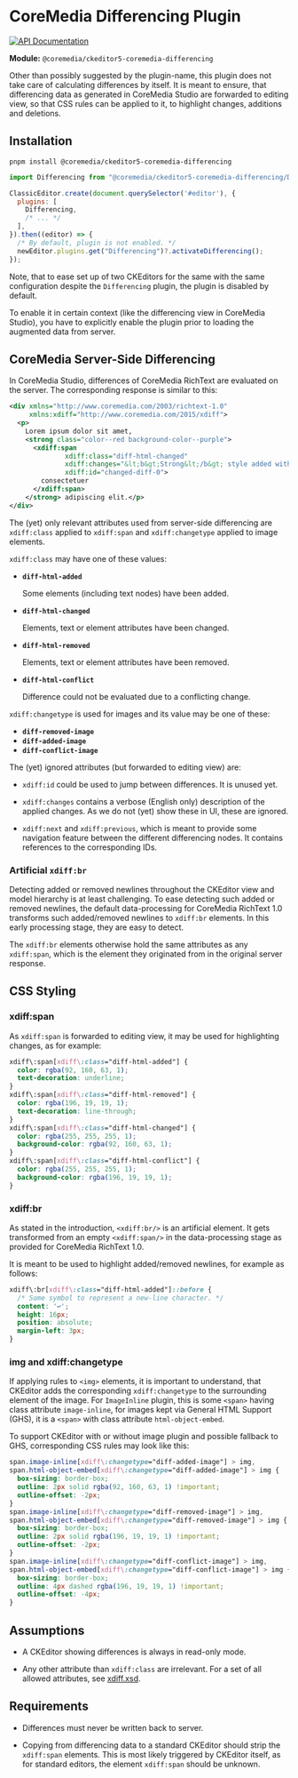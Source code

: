 # CoreMedia Differencing Plugin

[![API Documentation][docs:api:badge]][docs:api]

[docs:api]: <https://coremedia.github.io/ckeditor-plugins/docs/api/modules/ckeditor5_coremedia_differencing.html> "@coremedia/ckeditor5-coremedia-differencing"
[docs:api:badge]: <https://img.shields.io/badge/docs-%F0%9F%93%83%20API-informational?style=for-the-badge>

**Module:** `@coremedia/ckeditor5-coremedia-differencing`

Other than possibly suggested by the plugin-name, this plugin does not take
care of calculating differences by itself. It is meant to ensure, that
differencing data as generated in CoreMedia Studio are forwarded to editing
view, so that CSS rules can be applied to it, to highlight changes, additions
and deletions.

## Installation

```text
pnpm install @coremedia/ckeditor5-coremedia-differencing
```

```javascript
import Differencing from "@coremedia/ckeditor5-coremedia-differencing/Differencing";

ClassicEditor.create(document.querySelector('#editor'), {
  plugins: [
    Differencing,
    /* ... */
  ],
}).then((editor) => {
  /* By default, plugin is not enabled. */
  newEditor.plugins.get("Differencing")?.activateDifferencing();
});
```

Note, that to ease set up of two CKEditors for the same with the same
configuration despite the `Differencing` plugin, the plugin is disabled
by default.

To enable it in certain context (like the differencing view in CoreMedia
Studio), you have to explicitly enable the plugin prior to loading the
augmented data from server.

## CoreMedia Server-Side Differencing

In CoreMedia Studio, differences of CoreMedia RichText are evaluated on the
server. The corresponding response is similar to this:

```xml
<div xmlns="http://www.coremedia.com/2003/richtext-1.0"
     xmlns:xdiff="http://www.coremedia.com/2015/xdiff">
  <p>
    Lorem ipsum dolor sit amet,
    <strong class="color--red background-color--purple">
      <xdiff:span
              xdiff:class="diff-html-changed"
              xdiff:changes="&lt;b&gt;Strong&lt;/b&gt; style added with class color--red background-color--purple."
              xdiff:id="changed-diff-0">
        consectetuer
      </xdiff:span>
    </strong> adipiscing elit.</p>
</div>
```

The (yet) only relevant attributes used from server-side differencing are
`xdiff:class` applied to `xdiff:span` and `xdiff:changetype` applied to
image elements.

`xdiff:class` may have one of these values:

* **`diff-html-added`**

  Some elements (including text nodes) have been added.

* **`diff-html-changed`**

  Elements, text or element attributes have been changed.

* **`diff-html-removed`**

  Elements, text or element attributes have been removed.

* **`diff-html-conflict`**

  Difference could not be evaluated due to a conflicting change.


`xdiff:changetype` is used for images and its value may be one of these:

* **`diff-removed-image`**
* **`diff-added-image`**
* **`diff-conflict-image`**

The (yet) ignored attributes (but forwarded to editing view) are:

* `xdiff:id` could be used to jump between differences. It is unused yet.

* `xdiff:changes` contains a verbose (English only) description of the applied
changes. As we do not (yet) show these in UI, these are ignored.

* `xdiff:next` and `xdiff:previous`, which is meant to provide some navigation
  feature between the different differencing nodes. It contains references to
  the corresponding IDs.

### Artificial `xdiff:br`

Detecting added or removed newlines throughout the CKEditor view and model
hierarchy is at least challenging. To ease detecting such added or removed
newlines, the default data-processing for CoreMedia RichText 1.0 transforms
such added/removed newlines to `xdiff:br` elements. In this early processing
stage, they are easy to detect.

The `xdiff:br` elements otherwise hold the same attributes as any
`xdiff:span`, which is the element they originated from in the original
server response.

## CSS Styling

### xdiff:span

As `xdiff:span` is forwarded to editing view, it may be used for highlighting
changes, as for example:

```css
xdiff\:span[xdiff\:class="diff-html-added"] {
  color: rgba(92, 160, 63, 1);
  text-decoration: underline;
}
xdiff\:span[xdiff\:class="diff-html-removed"] {
  color: rgba(196, 19, 19, 1);
  text-decoration: line-through;
}
xdiff\:span[xdiff\:class="diff-html-changed"] {
  color: rgba(255, 255, 255, 1);
  background-color: rgba(92, 160, 63, 1);
}
xdiff\:span[xdiff\:class="diff-html-conflict"] {
  color: rgba(255, 255, 255, 1);
  background-color: rgba(196, 19, 19, 1);
}
```

### xdiff:br

As stated in the introduction, `<xdiff:br/>` is an artificial element. It gets
transformed from an empty `<xdiff:span/>` in the data-processing stage as
provided for CoreMedia RichText 1.0.

It is meant to be used to highlight added/removed newlines, for example as
follows:

```css
xdiff\:br[xdiff\:class="diff-html-added"]::before {
  /* Some symbol to represent a new-line character. */
  content: '↩';
  height: 16px;
  position: absolute;
  margin-left: 3px;
}
```

### img and xdiff:changetype

If applying rules to `<img>` elements, it is important to understand, that
CKEditor adds the corresponding `xdiff:changetype` to the surrounding element
of the image. For `ImageInline` plugin, this is some `<span>` having class
attribute `image-inline`, for images kept via General HTML Support (GHS), it
is a `<span>` with class attribute `html-object-embed`.

To support CKEditor with or without image plugin and possible fallback to
GHS, corresponding CSS rules may look like this:

```css
span.image-inline[xdiff\:changetype="diff-added-image"] > img,
span.html-object-embed[xdiff\:changetype="diff-added-image"] > img {
  box-sizing: border-box;
  outline: 2px solid rgba(92, 160, 63, 1) !important;
  outline-offset: -2px;
}
span.image-inline[xdiff\:changetype="diff-removed-image"] > img,
span.html-object-embed[xdiff\:changetype="diff-removed-image"] > img {
  box-sizing: border-box;
  outline: 2px solid rgba(196, 19, 19, 1) !important;
  outline-offset: -2px;
}
span.image-inline[xdiff\:changetype="diff-conflict-image"] > img,
span.html-object-embed[xdiff\:changetype="diff-conflict-image"] > img {
  box-sizing: border-box;
  outline: 4px dashed rgba(196, 19, 19, 1) !important;
  outline-offset: -4px;
}
```

## Assumptions

* A CKEditor showing differences is always in read-only mode.

* Any other attribute than `xdiff:class` are irrelevant. For a set of all
  allowed attributes, see [xdiff.xsd][].

## Requirements

* Differences must never be written back to server.

* Copying from differencing data to a standard CKEditor should strip the
  `xdiff:span` elements. This is most likely triggered by CKEditor itself,
  as for standard editors, the element `xdiff:span` should be unknown.

[xdiff.xsd]: <./xdiff.xsd> "XDiff Schema"
